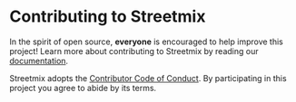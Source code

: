 # Contributing to Streetmix

In the spirit of open source, **everyone** is encouraged to help improve this project! Learn more about contributing to Streetmix by reading our [documentation](https://streetmix.rtfd.io/en/latest/contributing/).

Streetmix adopts the [Contributor Code of Conduct][code_of_conduct]. By participating in this project you agree to abide by its terms.

[code_of_conduct]: https://github.com/streetmix/streetmix/blob/master/CODE_OF_CONDUCT.md
